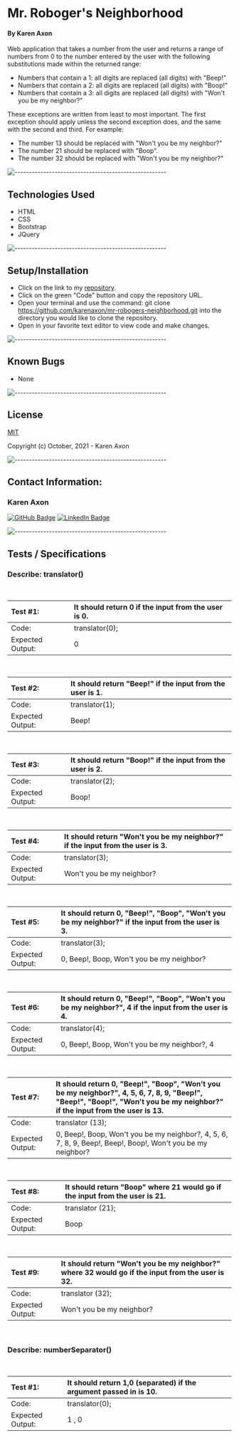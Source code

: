 # Mr. Roboger's Neighborhood
#### By Karen Axon
Web application that takes a number from the user and returns a range of numbers from 0 to the number entered by the user with the following substitutions made within the returned range:
* Numbers that contain a 1: all digits are replaced (all digits) with "Beep!"
* Numbers that contain a 2: all digits are replaced (all digits) with "Boop!"
* Numbers that contain a 3: all digits are replaced (all digits) with "Won't you be my neighbor?"
  
These exceptions are written from least to most important. The first exception should apply unless the second exception does, and the same with the second and third. For example:
* The number 13 should be replaced with "Won't you be my neighbor?"
* The number 21 should be replaced with "Boop".
* The number 32 should be replaced with "Won't you be my neighbor?"

![-----------------------------------------------------](https://raw.githubusercontent.com/andreasbm/readme/master/assets/lines/aqua.png)

## Technologies Used
* HTML
* CSS
* Bootstrap
* JQuery

![-----------------------------------------------------](https://raw.githubusercontent.com/andreasbm/readme/master/assets/lines/aqua.png)

## Setup/Installation

* Click on the link to my [repository](https://github.com/karenaxon/mr-robogers-neighborhood).
* Click on the green "Code" button and copy the repository URL.
* Open your terminal and use the command: git clone https://github.com/karenaxon/mr-robogers-neighborhood.git into the directory you would like to clone the repository.
* Open in your favorite text editor to view code and make changes.

![-----------------------------------------------------](https://raw.githubusercontent.com/andreasbm/readme/master/assets/lines/aqua.png)

## Known Bugs

* None

![-----------------------------------------------------](https://raw.githubusercontent.com/andreasbm/readme/master/assets/lines/aqua.png)

## License

[MIT](https://choosealicense.com/licenses/mit/)

Copyright (c) October, 2021 - Karen Axon

![-----------------------------------------------------](https://raw.githubusercontent.com/andreasbm/readme/master/assets/lines/aqua.png)

## Contact Information:

<h3>Karen Axon</h3>

[![GitHub Badge](https://img.shields.io/badge/GitHub-100000?style=for-the-badge&logo=github&logoColor=white)](https://github.com/karenaxon)
[![LinkedIn Badge](https://img.shields.io/badge/LinkedIn-0077B5?style=for-the-badge&logo=linkedin&logoColor=white)](https://www.linkedin.com/in/kaxon)

![-----------------------------------------------------](https://raw.githubusercontent.com/andreasbm/readme/master/assets/lines/aqua.png)

## Tests / Specifications

### Describe: translator()
<br>

|Test #1:         |It should return 0 if the input from the user is 0.|
|:---             | :---                                                |
|Code:            |translator(0);|
|Expected Output: | 0 |
<br>

|Test #2:         |It should return "Beep!" if the input from the user is 1.|
|:---             | :---                                                |
|Code:            |translator(1);|
|Expected Output: |Beep! |
<br>

|Test #3:         |It should return "Boop!" if the input from the user is 2.|
|:---             | :---                                                |
|Code:            |translator(2);|
|Expected Output: |Boop! |
<br>

|Test #4:         |It should return "Won't you be my neighbor?" if the input from the user is 3.|
|:---             | :---                                                |
|Code:            |translator(3);|
|Expected Output: |Won't you be my neighbor? |
<br>

|Test #5:         |It should return 0, "Beep!", "Boop", "Won't you be my neighbor?" if the input from the user is 3.|
|:---             | :---                                                |
|Code:            |translator(3);|
|Expected Output: |0, Beep!, Boop, Won't you be my neighbor? |
<br>

|Test #6:         |It should return 0, "Beep!", "Boop", "Won't you be my neighbor?", 4 if the input from the user is 4.|
|:---             | :---                                                |
|Code:            |translator(4);|
|Expected Output: |0, Beep!, Boop, Won't you be my neighbor?, 4 |
<br>

|Test #7:         |It should return 0, "Beep!", "Boop", "Won't you be my neighbor?", 4, 5, 6, 7, 8, 9, "Beep!", "Beep!", "Boop!", "Won't you be my neighbor?" if the input from the user is 13.|
|:---             | :---                                                |
|Code:            |translator (13);|
|Expected Output: |0, Beep!, Boop, Won't you be my neighbor?, 4, 5, 6, 7, 8, 9, Beep!, Beep!, Boop!, Won't you be my neighbor? |
<br>

|Test #8:         |It should return "Boop" where 21 would go if the input from the user is 21.|
|:---             | :---                                                |
|Code:            |translator (21);|
|Expected Output: |Boop |
<br>

|Test #9:         |It should return "Won't you be my neighbor?" where 32 would go if the input from the user is 32.|
|:---             | :---                                                |
|Code:            |translator (32);|
|Expected Output: |Won't you be my neighbor?|
<br>

### Describe: numberSeparator()
<br>

|Test #1:         |It should return 1,0 (separated) if the argument passed in is 10.|
|:---             | :---                                                |
|Code:            |translator(0);|
|Expected Output: | 1 , 0 |
<br>